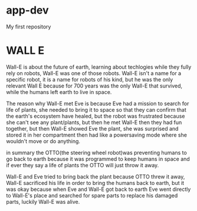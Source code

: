 # app-dev
My first repository
# WALL E
Wall-E is about the future of earth, learning about techlogies while they fully rely on robots, Wall-E was one of those robots.
Wall-E isn't a name for a specific robot, it is a name for robots of his kind, but he was the only relevant Wall E because for 700 years was the only Wall-E that survived, while the humans left earth to live in space.

The reason why Wall-E met Eve is because Eve had a mission to search for life of plants, she needed to bring it to space so that they can confirm that the earth's ecosystem have healed, but the robot was frustrated because she can't see any plant/plants, but then he met Wall-E then they had fun together, but then Wall-E showed Eve the plant, she was surprised and stored it in her compartment then had like a powersaving mode where she wouldn't move or do anything.

in summary the OTTO(the steering wheel robot)was preventing humans to go back to earth because it was programmed to keep humans in space and if ever they say a life of plants the OTTO will just throw it away.

Wall-E and Eve tried to bring back the plant because OTTO threw it away, Wall-E sacrificed his life in order to bring the humans back to earth, but it was okay because when Eve and Wall-E got back to earth Eve went directly to Wall-E's place and searched for spare parts to replace his damaged parts, luckily Wall-E was alive.
